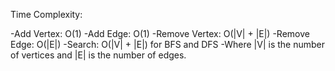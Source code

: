 Time Complexity:

-Add Vertex: O(1)
-Add Edge: O(1)
-Remove Vertex: O(|V| + |E|)
-Remove Edge: O(|E|)
-Search: O(|V| + |E|) for BFS and DFS
-Where |V| is the number of vertices and |E| is the number of edges.
